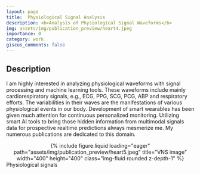 ```yaml
---
layout: page
title:  Physiological Signal Analysis
description: <b>Analysis of Physiological Signal Waveforms</b>
img: assets/img/publication_preview/heart4.jpeg
importance: 0
category: work
giscus_comments: false
---
```



## Description
I am highly interested in analyzing physiological waveforms with signal processing and machine learning tools. These waveforms include mainly cardiorespiratory signals, e.g., ECG, PPG, SCG, PCG, ABP and respiratory efforts. The variabilities in their waves are the manifestations of various physiological events in our body. Development of smart wearables has been given much attention for continuous personalized monitoring. Utilizing smart AI tools to bring those hidden information from multimodal signals data for prospective realtime predictions always mesmerize me. My numerous publications are dedicated to this domain.      
<center>
<div class="row">
    <div class="col-sm mt-3 mt-md-0">
        {% include figure.liquid loading="eager" path="assets/img/publication_preview/heart5.jpeg" title="VNS image" width="400" height="400" class="img-fluid rounded z-depth-1" %}
    </div>
</div>
</center>
<div class="caption">
    Physiological signals
</div>


